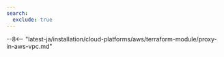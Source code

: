 ```yaml
---
search:
  exclude: true
---
```


--8<-- "latest-ja/installation/cloud-platforms/aws/terraform-module/proxy-in-aws-vpc.md"